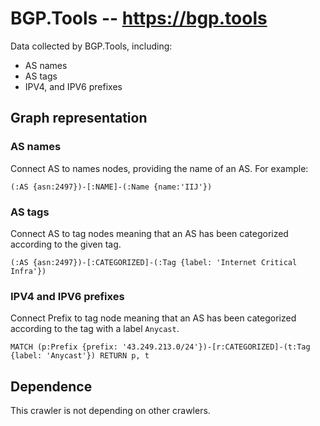 # BGP.Tools -- https://bgp.tools

Data collected by BGP.Tools, including:
- AS names
- AS tags
- IPV4, and IPV6 prefixes


## Graph representation

### AS names
Connect AS to names nodes, providing the name of an AS.
For example:
```
(:AS {asn:2497})-[:NAME]-(:Name {name:'IIJ'})
```

### AS tags
Connect AS to tag nodes meaning that an AS has been categorized according to the
given tag.
```
(:AS {asn:2497})-[:CATEGORIZED]-(:Tag {label: 'Internet Critical Infra'})
```

### IPV4 and IPV6 prefixes
Connect Prefix to tag node meaning that an AS has been categorized according to the tag with a label `Anycast`.
```
MATCH (p:Prefix {prefix: '43.249.213.0/24'})-[r:CATEGORIZED]-(t:Tag {label: 'Anycast'}) RETURN p, t
```

## Dependence

This crawler is not depending on other crawlers.
